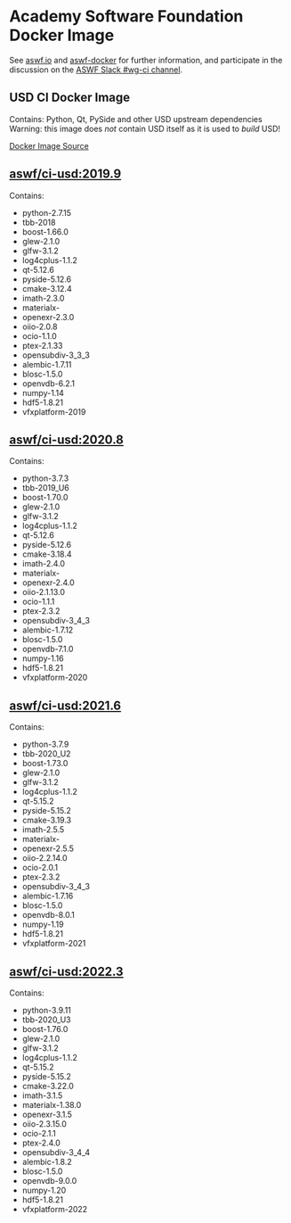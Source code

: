 <!--
Copyright (c) Contributors to the aswf-docker Project. All rights reserved.
SPDX-License-Identifier: Apache-2.0

Warning: this file is automatically generated from a template!
-->

# Academy Software Foundation Docker Image

See [aswf.io](https://aswf.io) and [aswf-docker](https://github.com/AcademySoftwareFoundation/aswf-docker)
for further information, and participate in the discussion on the
[ASWF Slack #wg-ci channel](https://academysoftwarefdn.slack.com/archives/C0169RX7MMK).

## USD CI Docker Image

Contains: Python, Qt, PySide and other USD upstream dependencies
Warning: this image does *not* contain USD itself as it is used to *build* USD!

[Docker Image Source](https://github.com/AcademySoftwareFoundation/aswf-docker/blob/master/ci-usd/Dockerfile)

## [aswf/ci-usd:2019.9](https://hub.docker.com/r/aswf/ci-usd/tags?page=1&name=2019.9)

Contains:
* python-2.7.15
* tbb-2018
* boost-1.66.0
* glew-2.1.0
* glfw-3.1.2
* log4cplus-1.1.2
* qt-5.12.6
* pyside-5.12.6
* cmake-3.12.4
* imath-2.3.0
* materialx-
* openexr-2.3.0
* oiio-2.0.8
* ocio-1.1.0
* ptex-2.1.33
* opensubdiv-3_3_3
* alembic-1.7.11
* blosc-1.5.0
* openvdb-6.2.1
* numpy-1.14
* hdf5-1.8.21
* vfxplatform-2019

## [aswf/ci-usd:2020.8](https://hub.docker.com/r/aswf/ci-usd/tags?page=1&name=2020.8)

Contains:
* python-3.7.3
* tbb-2019_U6
* boost-1.70.0
* glew-2.1.0
* glfw-3.1.2
* log4cplus-1.1.2
* qt-5.12.6
* pyside-5.12.6
* cmake-3.18.4
* imath-2.4.0
* materialx-
* openexr-2.4.0
* oiio-2.1.13.0
* ocio-1.1.1
* ptex-2.3.2
* opensubdiv-3_4_3
* alembic-1.7.12
* blosc-1.5.0
* openvdb-7.1.0
* numpy-1.16
* hdf5-1.8.21
* vfxplatform-2020

## [aswf/ci-usd:2021.6](https://hub.docker.com/r/aswf/ci-usd/tags?page=1&name=2021.6)

Contains:
* python-3.7.9
* tbb-2020_U2
* boost-1.73.0
* glew-2.1.0
* glfw-3.1.2
* log4cplus-1.1.2
* qt-5.15.2
* pyside-5.15.2
* cmake-3.19.3
* imath-2.5.5
* materialx-
* openexr-2.5.5
* oiio-2.2.14.0
* ocio-2.0.1
* ptex-2.3.2
* opensubdiv-3_4_3
* alembic-1.7.16
* blosc-1.5.0
* openvdb-8.0.1
* numpy-1.19
* hdf5-1.8.21
* vfxplatform-2021

## [aswf/ci-usd:2022.3](https://hub.docker.com/r/aswf/ci-usd/tags?page=1&name=2022.3)

Contains:
* python-3.9.11
* tbb-2020_U3
* boost-1.76.0
* glew-2.1.0
* glfw-3.1.2
* log4cplus-1.1.2
* qt-5.15.2
* pyside-5.15.2
* cmake-3.22.0
* imath-3.1.5
* materialx-1.38.0
* openexr-3.1.5
* oiio-2.3.15.0
* ocio-2.1.1
* ptex-2.4.0
* opensubdiv-3_4_4
* alembic-1.8.2
* blosc-1.5.0
* openvdb-9.0.0
* numpy-1.20
* hdf5-1.8.21
* vfxplatform-2022

